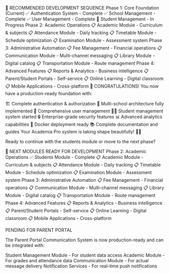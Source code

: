 🎯 RECOMMENDED DEVELOPMENT SEQUENCE
Phase 1: Core Foundation (Current)
✅ Authentication System - Complete
✅ School Management - Complete
✅ User Management - Complete
🚧 Student Management - In Progress
Phase 2: Academic Operations
📋 Academic Module - Curriculum & subjects
📋 Attendance Module - Daily tracking
📋 Timetable Module - Schedule optimization
📋 Examination Module - Assessment system
Phase 3: Administrative Automation
📋 Fee Management - Financial operations
📋 Communication Module - Multi-channel messaging
📋 Library Module - Digital catalog
📋 Transportation Module - Route management
Phase 4: Advanced Features
📋 Reports & Analytics - Business intelligence
📋 Parent/Student Portals - Self-service
📋 Online Learning - Digital classroom
📋 Mobile Applications - Cross-platform
🎉 CONGRATULATIONS!
You now have a production-ready foundation with:

🏗️ Complete authentication & authorization
🏫 Multi-school architecture fully implemented
👥 Comprehensive user management
👨‍🎓 Student management system started
🔒 Enterprise-grade security features
📊 Advanced analytics capabilities
🐳 Docker deployment ready
📚 Complete documentation and guides
Your Academia Pro system is taking shape beautifully! 🚀✨

Ready to continue with the students module or move to the next phase?



🚀 NEXT MODULES READY FOR DEVELOPMENT
Phase 2: Academic Operations
✅ Students Module - Complete
📋 Academic Module - Curriculum & subjects
📋 Attendance Module - Daily tracking
📋 Timetable Module - Schedule optimization
📋 Examination Module - Assessment system
Phase 3: Administrative Automation
📋 Fee Management - Financial operations
📋 Communication Module - Multi-channel messaging
📋 Library Module - Digital catalog
📋 Transportation Module - Route management
Phase 4: Advanced Features
📋 Reports & Analytics - Business intelligence
📋 Parent/Student Portals - Self-service
📋 Online Learning - Digital classroom
📋 Mobile Applications - Cross-platform






PENDING FOR PARENT PORTAL

The Parent Portal Communication System is now production-ready and can be integrated with:

Student Management Module - For student data access
Academic Module - For grades and attendance data
Communication Module - For actual message delivery
Notification Services - For real-time push notifications